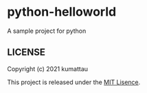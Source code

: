 # python-helloworld
A sample project for python

## LICENSE

Copyright (c) 2021 kumattau

This project is released under the [MIT Lisence](LICENSE).
